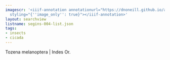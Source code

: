 ```yaml
---
imagescr: '<iiif-annotation annotationurl="https://dnoneill.github.io/annotate/annotations/segins-004-5.json"
  styling="{''image_only'': true}"></iiif-annotation>'
layout: searchview
listname: segins-004-list.json
tags:
- insects
- cicada
---
```

Tozena melanoptera | Indes Or.